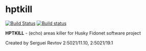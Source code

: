 # hptkill
[![Build Status](https://travis-ci.org/huskyproject/hptkill.svg?branch=master)](https://travis-ci.org/huskyproject/hptkill)
[![Build status](https://ci.appveyor.com/api/projects/status/q35qbbahni232igu/branch/master?svg=true)](https://ci.appveyor.com/project/dukelsky/hptkill/branch/master)


**HPTKILL** - (echo) areas killer for Husky Fidonet software project

Created by Serguei Revtov 2:5021/11.10, 2:5021/19.1
